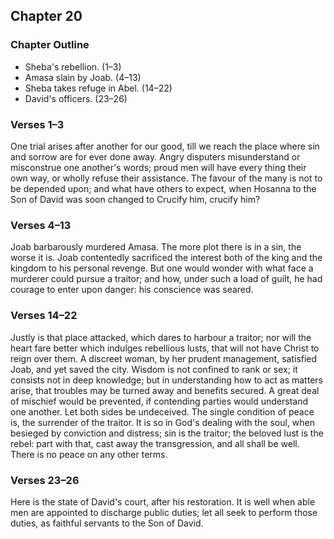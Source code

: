 ## Chapter 20

### Chapter Outline

- Sheba's rebellion. (1–3)
- Amasa slain by Joab. (4–13)
- Sheba takes refuge in Abel. (14–22)
- David's officers. (23–26)

### Verses 1–3

One trial arises after another for our good, till we reach the place where sin and sorrow are for ever done away. Angry disputers misunderstand or misconstrue one another's words; proud men will have every thing their own way, or wholly refuse their assistance. The favour of the many is not to be depended upon; and what have others to expect, when Hosanna to the Son of David was soon changed to Crucify him, crucify him?

### Verses 4–13

Joab barbarously murdered Amasa. The more plot there is in a sin, the worse it is. Joab contentedly sacrificed the interest both of the king and the kingdom to his personal revenge. But one would wonder with what face a murderer could pursue a traitor; and how, under such a load of guilt, he had courage to enter upon danger: his conscience was seared.

### Verses 14–22

Justly is that place attacked, which dares to harbour a traitor; nor will the heart fare better which indulges rebellious lusts, that will not have Christ to reign over them. A discreet woman, by her prudent management, satisfied Joab, and yet saved the city. Wisdom is not confined to rank or sex; it consists not in deep knowledge; but in understanding how to act as matters arise, that troubles may be turned away and benefits secured. A great deal of mischief would be prevented, if contending parties would understand one another. Let both sides be undeceived. The single condition of peace is, the surrender of the traitor. It is so in God's dealing with the soul, when besieged by conviction and distress; sin is the traitor; the beloved lust is the rebel: part with that, cast away the transgression, and all shall be well. There is no peace on any other terms.

### Verses 23–26

Here is the state of David's court, after his restoration. It is well when able men are appointed to discharge public duties; let all seek to perform those duties, as faithful servants to the Son of David.

